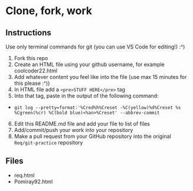 # Clone, fork, work

## Instructions

Use only terminal commands for git (you can use VS Code for editing!) :^)

1. Fork this repo
2. Create an HTML file using your github username, for example coolcoder22.html
3. Add whatever content you feel like into the file (use max 15 minutes for this please :^))
4. In HTML file add a `<pre>STUFF HERE</pre>` tag
5. Into that tag, paste in the output of the following command:
  - `git log --pretty=format:'%Cred%h%Creset -%C(yellow)%d%Creset %s %Cgreen(%cr) %C(bold blue)<%an>%Creset' --abbrev-commit`
6. Edit this README.md file and add your file to list of files
7. Add/commit/push your work into your repository 
8. Make a pull request from your GitHub repository into the original `Req/git-practice` repository

## Files

- req.html
- Pomiray92.html
